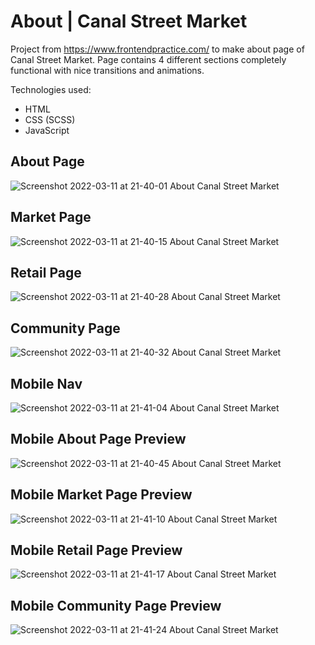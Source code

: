# About | Canal Street Market
Project from https://www.frontendpractice.com/ to make about page of Canal Street Market. Page contains 4 different sections completely functional with nice transitions and animations.

Technologies used:
- HTML
- CSS (SCSS)
- JavaScript

## About Page

![Screenshot 2022-03-11 at 21-40-01 About Canal Street Market](https://user-images.githubusercontent.com/71221268/157959575-4e99e262-e6d0-4180-9279-3195411489ca.png)


## Market Page

![Screenshot 2022-03-11 at 21-40-15 About Canal Street Market](https://user-images.githubusercontent.com/71221268/157959684-8de6663e-01fd-49e1-8219-d36a8625650b.png)


## Retail Page

![Screenshot 2022-03-11 at 21-40-28 About Canal Street Market](https://user-images.githubusercontent.com/71221268/157959816-2e2a62e7-6402-4681-97d3-dedee00f3499.png)


## Community Page

![Screenshot 2022-03-11 at 21-40-32 About Canal Street Market](https://user-images.githubusercontent.com/71221268/157959851-e4305eae-4ed4-4cb4-b9f0-fabca179424a.png)

## Mobile Nav

![Screenshot 2022-03-11 at 21-41-04 About Canal Street Market](https://user-images.githubusercontent.com/71221268/157959991-86c7a1c3-1428-4b8d-8677-5dc54822ed10.png)

## Mobile About Page Preview

![Screenshot 2022-03-11 at 21-40-45 About Canal Street Market](https://user-images.githubusercontent.com/71221268/157960085-37112965-60eb-4193-a832-e6b0d07f91f7.png)


## Mobile Market Page Preview

![Screenshot 2022-03-11 at 21-41-10 About Canal Street Market](https://user-images.githubusercontent.com/71221268/157960153-b4764620-200f-40fb-915f-4734c92a2e83.png)


## Mobile Retail Page Preview

![Screenshot 2022-03-11 at 21-41-17 About Canal Street Market](https://user-images.githubusercontent.com/71221268/157960214-be1e000b-a0eb-4509-b3f5-498559190055.png)


## Mobile Community Page Preview

![Screenshot 2022-03-11 at 21-41-24 About Canal Street Market](https://user-images.githubusercontent.com/71221268/157960280-4f6b867d-ed47-4899-869a-ac4123a1cfa4.png)
